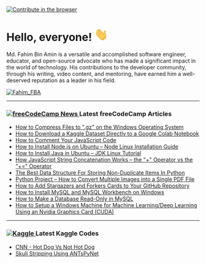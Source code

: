 [![Contribute in the browser](https://gitpod.io/button/open-in-gitpod.svg)](https://gitpod.io/#https://github.com/FahimFBA/FahimFBA)

# Hello, everyone! <img src="./img/wave.gif" width="35px" height= "35px">

Md. Fahim Bin Amin is a versatile and accomplished software engineer, educator, and open-source advocate who has made a significant impact in the world of technology. His contributions to the developer community, through his writing, video content, and mentoring, have earned him a well-deserved reputation as a leader in his field.

<p align="left"> <a href="https://twitter.com/intent/follow?screen_name=Fahim_FBA" target="blank"><img src="https://img.shields.io/twitter/follow/:Fahim_FBA" height="36" alt="Fahim_FBA"/></a></p>

---

### <a href="https://www.freecodecamp.org/news/author/fahimbinamin/"><img src="https://github.com/selenium-cucumber/selenium-cucumber-java/assets/64195132/1554283d-c054-47ef-bbf0-d31bf367dba7" title="freeCodeCamp Article" alt="freeCodeCamp News" width="35"/> </a>Latest freeCodeCamp Articles

- [How to Compress Files to ".gz" on the Windows Operating System](https://www.freecodecamp.org/news/how-to-convert-files-to-gzip-on-windows/)
- [How to Download a Kaggle Dataset Directly to a Google Colab Notebook](https://www.freecodecamp.org/news/how-to-download-kaggle-dataset-to-google-colab/)
- [How to Comment Your JavaScript Code](https://www.freecodecamp.org/news/comment-your-javascript-code/)
- [How to Install Node.js on Ubuntu – Node Linux Installation Guide](https://www.freecodecamp.org/news/how-to-install-node-js-on-ubuntu/)
- [How to Install Java in Ubuntu – JDK Linux Tutorial](https://www.freecodecamp.org/news/how-to-install-java-in-ubuntu/)
- [How JavaScript String Concatenation Works – the "+" Operator vs the "+=" Operator](https://www.freecodecamp.org/news/javascript-string-concatenation/)
- [The Best Data Structure For Storing Non-Duplicate Items In Python](https://www.freecodecamp.org/news/the-best-data-structure-for-storing-non-duplicate-items-in-python/)
- [Python Project – How to Convert Multiple Images into a Single PDF File](https://www.freecodecamp.org/news/convert-multiple-images-into-a-single-pdf-file-with-python/)
- [How to Add Stargazers and Forkers Cards to Your GitHub Repository](https://www.freecodecamp.org/news/how-to-add-stargzers-and-forkers-to-your-github-repository/)
- [How to Install MySQL and MySQL Workbench on Windows](https://www.freecodecamp.org/news/how-to-install-mysql-workbench-on-windows/)
- [How to Make a Database Read-Only in MySQL](https://www.freecodecamp.org/news/how-to-make-a-database-read-only-in-mysql/)
- [How to Setup a Windows Machine for Machine Learning/Deep Learning Using an Nvidia Graphics Card (CUDA)](https://www.freecodecamp.org/news/how-to-setup-windows-machine-for-ml-dl-using-nvidia-graphics-card-cuda/)

---



### <a href="https://www.kaggle.com/mdfahimbinamin"><img src="https://img.shields.io/badge/Kaggle-035a7d?style=for-the-badge&logo=kaggle&logoColor=white" title="Kaggle" alt="Kaggle" width="50" height="20"/> </a>Latest Kaggle Codes

- [CNN - Hot Dog Vs Not Hot Dog](https://www.kaggle.com/code/mdfahimbinamin/cnn-hot-dog-vs-not-hot-dog)
- [Skull Stripping Using ANTsPyNet](https://www.kaggle.com/code/mdfahimbinamin/skull-stripping-using-antspynet)
